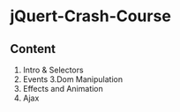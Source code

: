 # jQuert-Crash-Course

## Content
1. Intro & Selectors
2. Events
3.Dom Manipulation
4. Effects and Animation
5. Ajax
